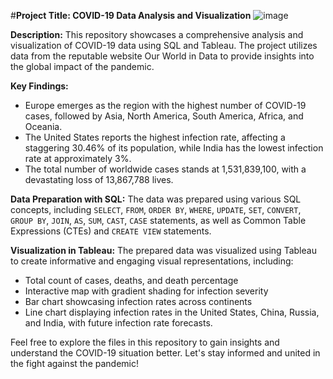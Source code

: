 #**Project Title: COVID-19 Data Analysis and Visualization**
![image](https://github.com/assr-droid/COVID-19-Analysis-with-May-2023-Data/assets/75217839/cf54a53c-cec0-4fd0-8e64-7de47845db4d)

**Description:**
This repository showcases a comprehensive analysis and visualization of COVID-19 data using SQL and Tableau. The project utilizes data from the reputable website Our World in Data to provide insights into the global impact of the pandemic.

**Key Findings:**
- Europe emerges as the region with the highest number of COVID-19 cases, followed by Asia, North America, South America, Africa, and Oceania.
- The United States reports the highest infection rate, affecting a staggering 30.46% of its population, while India has the lowest infection rate at approximately 3%.
- The total number of worldwide cases stands at 1,531,839,100, with a devastating loss of 13,867,788 lives.

**Data Preparation with SQL:**
The data was prepared using various SQL concepts, including `SELECT`, `FROM`, `ORDER BY`, `WHERE`, `UPDATE`, `SET`, `CONVERT`, `GROUP BY`, `JOIN`, `AS`, `SUM`, `CAST`, `CASE` statements, as well as Common Table Expressions (CTEs) and `CREATE VIEW` statements.

**Visualization in Tableau:**
The prepared data was visualized using Tableau to create informative and engaging visual representations, including:
- Total count of cases, deaths, and death percentage
- Interactive map with gradient shading for infection severity
- Bar chart showcasing infection rates across continents
- Line chart displaying infection rates in the United States, China, Russia, and India, with future infection rate forecasts.

Feel free to explore the files in this repository to gain insights and understand the COVID-19 situation better. Let's stay informed and united in the fight against the pandemic!
